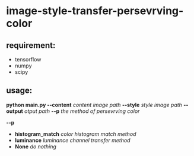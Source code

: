 # image-style-transfer-persevrving-color

## requirement:
  * tensorflow
  * numpy
  * scipy

## usage:

**python main.py --content** *content image path* **--style** *style image path* **--output** *otput path* **--p** *the method of persevrving color*

**--p**
 * **histogram_match** *color histogram match method*
 * **luminance** *luminance channel transfer method*
 * **None** *do nothing*

